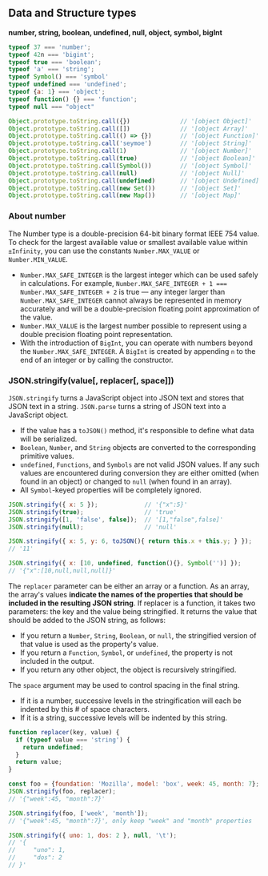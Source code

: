 ## Data and Structure types
**number, string, boolean, undefined, null, object, symbol, bigInt**

```javascript
typeof 37 === 'number';
typeof 42n === 'bigint';
typeof true === 'boolean';
typeof 'a' === 'string';
typeof Symbol() === 'symbol'
typeof undefined === 'undefined';
typeof {a: 1} === 'object';
typeof function() {} === 'function';
typeof null === "object"

Object.prototype.toString.call({})              // '[object Object]'
Object.prototype.toString.call([])              // '[object Array]'
Object.prototype.toString.call(() => {})        // '[object Function]'
Object.prototype.toString.call('seymoe')        // '[object String]'
Object.prototype.toString.call(1)               // '[object Number]'
Object.prototype.toString.call(true)            // '[object Boolean]'
Object.prototype.toString.call(Symbol())        // '[object Symbol]'
Object.prototype.toString.call(null)            // '[object Null]'
Object.prototype.toString.call(undefined)       // '[object Undefined]'
Object.prototype.toString.call(new Set())       // '[object Set]'
Object.prototype.toString.call(new Map())       // '[object Map]'
```

### About number
The Number type is a double-precision 64-bit binary format IEEE 754 value. To check for the largest available value or smallest available value within `±Infinity`, you can use the constants `Number.MAX_VALUE` or `Number.MIN_VALUE`. 

- `Number.MAX_SAFE_INTEGER` is the largest integer which can be used safely in calculations. For example, `Number.MAX_SAFE_INTEGER + 1 === Number.MAX_SAFE_INTEGER + 2` is true — any integer larger than `Number.MAX_SAFE_INTEGER` cannot always be represented in memory accurately and will be a double-precision floating point approximation of the value.
- `Number.MAX_VALUE` is the largest number possible to represent using a double precision floating point representation. 
- With the introduction of `BigInt`, you can operate with numbers beyond the `Number.MAX_SAFE_INTEGER`. A `BigInt` is created by appending `n` to the end of an integer or by calling the constructor.

### JSON.stringify(value[, replacer[, space]])
`JSON.stringify` turns a JavaScript object into JSON text and stores that JSON text in a string. `JSON.parse` turns a string of JSON text into a JavaScript object.
- If the value has a `toJSON()` method, it's responsible to define what data will be serialized.
- `Boolean`, `Number`, and `String` objects are converted to the corresponding primitive values.
- `undefined`, `Functions`, and `Symbols` are not valid JSON values. If any such values are encountered during conversion they are either omitted (when found in an object) or changed to `null` (when found in an array).
- All `Symbol`-keyed properties will be completely ignored.

```javascript
JSON.stringify({ x: 5 });             // '{"x":5}'
JSON.stringify(true);                 // 'true'
JSON.stringify([1, 'false', false]);  // '[1,"false",false]'
JSON.stringify(null);                 // 'null'

JSON.stringify({ x: 5, y: 6, toJSON(){ return this.x + this.y; } });
// '11'

JSON.stringify({ x: [10, undefined, function(){}, Symbol('')] }); 
// '{"x":[10,null,null,null]}' 
```

The `replacer` parameter can be either an array or a function. As an array, the array's values **indicate the names of the properties that should be included in the resulting JSON string**. If replacer is a function, it takes two parameters: the key and the value being stringified. It returns the value that should be added to the JSON string, as follows:
- If you return a `Number`, `String`, `Boolean`, or `null`, the stringified version of that value is used as the property's value.
- If you return a `Function`, `Symbol`, or `undefined`, the property is not included in the output.
- If you return any other object, the object is recursively stringified.

The `space` argument may be used to control spacing in the final string.
- If it is a number, successive levels in the stringification will each be indented by this # of space characters.
- If it is a string, successive levels will be indented by this string.

```javascript
function replacer(key, value) {
  if (typeof value === 'string') {
    return undefined;
  }
  return value;
}

const foo = {foundation: 'Mozilla', model: 'box', week: 45, month: 7};
JSON.stringify(foo, replacer);
// '{"week":45, "month":7}'

JSON.stringify(foo, ['week', 'month']);  
// '{"week":45, "month":7}', only keep "week" and "month" properties

JSON.stringify({ uno: 1, dos: 2 }, null, '\t');
// '{
//     "uno": 1,
//     "dos": 2
// }'
```
